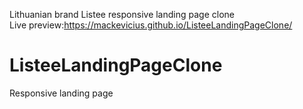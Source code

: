 Lithuanian brand Listee responsive landing page clone\
Live preview:https://mackevicius.github.io/ListeeLandingPageClone/

# ListeeLandingPageClone
Responsive landing page
